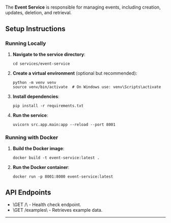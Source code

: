 # 

The **Event Service** is responsible for managing events, including creation, updates, deletion, and retrieval.

## Setup Instructions

### Running Locally

1. **Navigate to the service directory**:

   ```
   cd services/event-service
   ```

2. **Create a virtual environment** (optional but recommended):

   ```
   python -m venv venv
   source venv/bin/activate  # On Windows use: venv\Scripts\activate
   ```

3. **Install dependencies**:

   ```
   pip install -r requirements.txt
   ```

4. **Run the service**:

   ```
   uvicorn src.app.main:app --reload --port 8001
   ```

### Running with Docker

1. **Build the Docker image**:

   ```
   docker build -t event-service:latest .
   ```

2. **Run the Docker container**:

   ```
   docker run -p 8001:8000 event-service:latest
   ```

## API Endpoints

- \GET /\ - Health check endpoint.
- \GET /examples\ - Retrieves example data.

---

